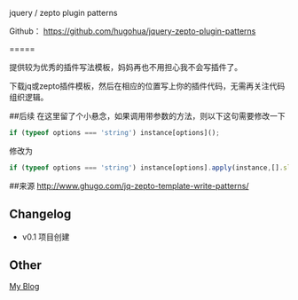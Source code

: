 jquery / zepto plugin patterns

Github： https://github.com/hugohua/jquery-zepto-plugin-patterns

=====

提供较为优秀的插件写法模板，妈妈再也不用担心我不会写插件了。

下载jq或zepto插件模板，然后在相应的位置写上你的插件代码，无需再关注代码组织逻辑。

##后续
在这里留了个小悬念，如果调用带参数的方法，则以下这句需要修改一下
```js
if (typeof options === 'string') instance[options]();
```

修改为
```js
if (typeof options === 'string') instance[options].apply(instance,[].slice.call(arguments, 1));
```


##来源
http://www.ghugo.com/jq-zepto-template-write-patterns/

## Changelog
* v0.1 项目创建

## Other
[My Blog](http://www.ghugo.com)

